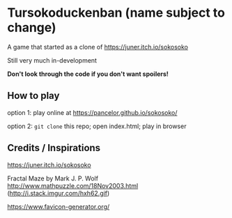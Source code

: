 # Tursokoduckenban (name subject to change)

A game that started as a clone of https://juner.itch.io/sokosoko

Still very much in-development

**Don't look through the code if you don't want spoilers!**

## How to play

option 1: play online at https://pancelor.github.io/sokosoko/

option 2: `git clone` this repo; open index.html; play in browser

## Credits / Inspirations

https://juner.itch.io/sokosoko

Fractal Maze by Mark J. P. Wolf http://www.mathpuzzle.com/18Nov2003.html
(http://i.stack.imgur.com/hxh62.gif)

https://www.favicon-generator.org/
